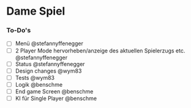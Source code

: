 # Dame Spiel

### To-Do's

- [ ] Menü @stefannyffenegger
- [ ] 2 Player Mode hervorheben/anzeige des aktuellen Spielerzugs etc. @stefannyffenegger
- [ ] Status @stefannyffenegger
- [ ] Design changes @wym83
- [ ] Tests @wym83
- [ ] Logik @benschme
- [ ] End game Screen @benschme
- [ ] KI für Single Player @benschme
